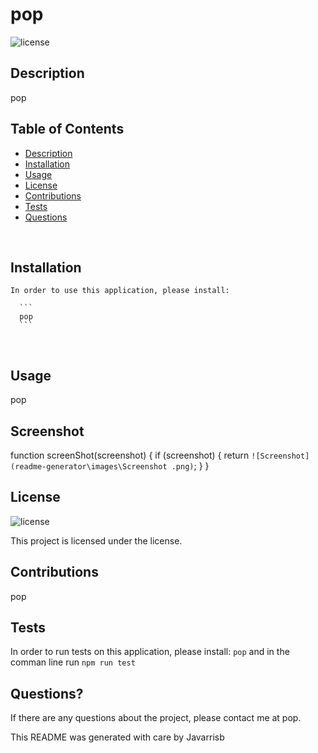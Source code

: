 

  # pop <br />

  ![license](https://img.shields.io/badge/License-ISC-blue.svg) <br />
   
  ## Description
  pop <br />


  ## Table of Contents

  - [Description](#description)
  - [Installation](#installation)
  - [Usage](#usage)
  - [License](#license)
  - [Contributions](#contributions)
  - [Tests](#tests)
  - [Questions](#questions)

  <br />

  ## Installation

  ```
  In order to use this application, please install:
    
    ```
    pop
    ```
  ```
  <br />

  ## Usage

  pop <br />

  ## Screenshot 

  function screenShot(screenshot) {
   if (screenshot) {
     return `![Screenshot](readme-generator\images\Screenshot .png)`;
   }
 }

  ## License
  ![license](https://img.shields.io/badge/License-ISC-blue.svg)

  
  This project is licensed under the  license. <br />

  ## Contributions

  pop <br />

  ## Tests 

  In order to run tests on this application, please install:
    ```
    pop
    ```
    and in the comman line run `npm run test` <br />

  ## Questions?

  If there are any questions about the project, please contact me at pop.
    

  This README was generated with care by Javarrisb
